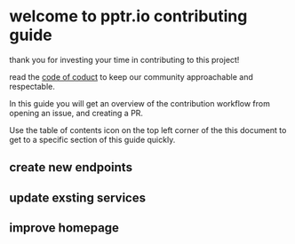 # welcome to pptr.io contributing guide

thank you for investing your time in contributing to this project!

read the [code of coduct](CODE_OF_CONDUCT.md) to keep our community approachable and respectable.

In this guide you will get an overview of the contribution workflow from opening an issue, and creating a PR.

Use the table of contents icon on the top left corner of the this document to get to a specific section of this guide quickly.

## create new endpoints

## update exsting services

## improve homepage
